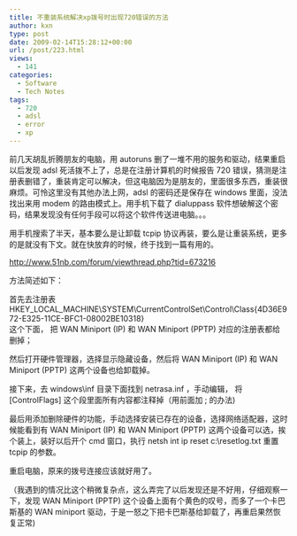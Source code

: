 ```yaml
---
title: 不重装系统解决xp拨号时出现720错误的方法
author: kxn
type: post
date: 2009-02-14T15:28:12+00:00
url: /post/223.html
views:
  - 141
categories:
  - Software
  - Tech Notes
tags:
  - 720
  - adsl
  - error
  - xp
---
```


前几天胡乱折腾朋友的电脑，用 autoruns 删了一堆不用的服务和驱动，结果重启以后发现 adsl 死活拨不上了，总是在注册计算机的时候报告 720 错误，猜测是注册表删错了，重装肯定可以解决，但这电脑因为是朋友的，里面很多东西，重装很麻烦。可怜这里没有其他办法上网，adsl 的密码还是保存在 windows 里面，没法找出来用 modem 的路由模式上。用手机下载了 dialuppass 软件想破解这个密码，结果发现没有任何手段可以将这个软件传送进电脑。。。

用手机搜索了半天，基本要么是让卸载 tcpip 协议再装，要么是让重装系统，更多的是就没有下文。就在快放弃的时候，终于找到一篇有用的。

<http://www.51nb.com/forum/viewthread.php?tid=673216>

方法简述如下：

首先去注册表  
HKEY_LOCAL_MACHINE\SYSTEM\CurrentControlSet\Control\Class\{4D36E972-E325-11CE-BFC1-08002BE10318}  
这个下面， 把 WAN Miniport (IP) 和 WAN Miniport (PPTP) 对应的注册表都给删掉；

然后打开硬件管理器，选择显示隐藏设备，然后将 WAN Miniport (IP) 和 WAN Miniport (PPTP) 这两个设备也给卸载掉。

接下来，去 windows\inf 目录下面找到 netrasa.inf ，手动编辑， 将 [ControlFlags] 这个段里面所有内容都注释掉（用前面加 ; 的办法)

最后用添加删除硬件的功能，手动选择安装已存在的设备，选择网络适配器，这时候能看到有 WAN Miniport (IP) 和 WAN Miniport (PPTP) 这两个设备可以选，挨个装上，装好以后开个 cmd 窗口，执行 netsh int ip reset c:\resetlog.txt 重置 tcpip 的参数。

重启电脑，原来的拨号连接应该就好用了。

（我遇到的情况比这个稍微复杂点，这么弄完了以后发现还是不好用，仔细观察一下，发现 WAN Miniport (PPTP) 这个设备上面有个黄色的叹号，而多了一个卡巴斯基的 WAN miniport 驱动，于是一怒之下把卡巴斯基给卸载了，再重启果然恢复正常)
